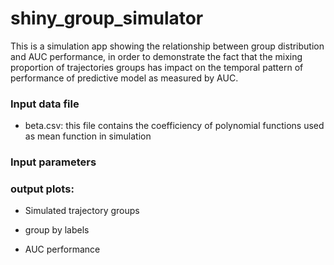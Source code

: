 # shiny_group_simulator
This is a simulation app showing the relationship between group distribution and AUC performance, in order to demonstrate the fact that the mixing proportion of trajectories groups has impact on the temporal pattern of performance of predictive model as measured by AUC. 

### Input data file 
- beta.csv: this file contains the coefficiency of polynomial functions used as mean function in simulation

### Input parameters

### output plots:
* Simulated trajectory groups

* group by labels
* AUC performance

